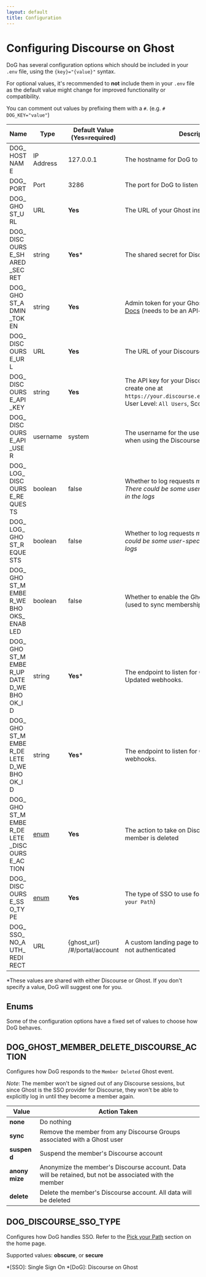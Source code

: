 ```yaml
---
layout: default
title: Configuration
---
```


<style>
h2 {
	word-break: break-all;
}

tr td:first-child {
	word-break: break-all;
}

@media (min-width: 66.5rem) {

}

@media (min-width: 800px) {
	.side-bar {
		max-width: 248px;
	}

	.main {
		margin-left: 248px;
		max-width: 1200px;
	}
}

@media (min-width: 1050px) {
	.side-bar {
		max-width: 350px;
	}

	.main {
		margin-left: calc((100% - 1064px) / 2 + 264px);
		max-width: 1200px;
	}
}

@media (min-width: 1250px) {
	.main {
		margin-left: 350px;
	}

	tr td:first-child {
		word-break: inherit;
	}

	.main {
		max-width: unset;
	}

	tbody {
		max-width: 1600px;
	}
}

</style>

# Configuring Discourse on Ghost

DoG has several configuration options which should be included in your `.env` file, using the `{key}="{value}"` syntax.

For optional values, it's recommended to **not** include them in your `.env` file as the default value might change for improved functionality or compatibility.

You can comment out values by prefixing them with a `#`. (e.g. `# DOG_KEY="value"`)

| Name | Type | Default Value (**Yes**=required) | Description |
| ---- | ---- | -------------------------------- | ----------- |
|DOG_HOSTNAME | IP Address | 127.0.0.1 | The hostname for DoG to listen |
|DOG_PORT | Port | 3286 | The port for DoG to listen |
|DOG_GHOST_URL | URL | **Yes** | The URL of your Ghost installation |
|DOG_DISCOURSE_SHARED_SECRET | string | **Yes**\* | The shared secret for Discourse SSO |
|DOG_GHOST_ADMIN_TOKEN | string | **Yes** | Admin token for your Ghost installation - [Ghost Docs](https://ghost.org/integrations/custom-integrations/) (needs to be an API+webhook integration) |
|DOG_DISCOURSE_URL | URL | **Yes** | The URL of your Discourse installation |
|DOG_DISCOURSE_API_KEY | string | **Yes** | The API key for your Discourse installation - create one at `https://your.discourse.example/admin/api/keys`. <br/> User Level: `All Users`, Scope: `Global` |
|DOG_DISCOURSE_API_USER | username | system | The username for the user that performs actions when using the Discourse API |
|DOG_LOG_DISCOURSE_REQUESTS | boolean | false | Whether to log requests made to Discourse. _There could be some user-specific information in the logs_ |
|DOG_LOG_GHOST_REQUESTS | boolean | false | Whether to log requests made to Ghost. _There could be some user-specific information  in the logs_ |
|DOG_GHOST_MEMBER_WEBHOOKS_ENABLED | boolean | false | Whether to enable the Ghost member webhooks (used to sync membership tiers) |
|DOG_GHOST_MEMBER_UPDATED_WEBHOOK_ID | string | **Yes**\* | The endpoint to listen for Ghost Member Updated webhooks. |
|DOG_GHOST_MEMBER_DELETED_WEBHOOK_ID | string | **Yes**\* | The endpoint to listen for Ghost Member Deleted webhooks. |
|DOG_GHOST_MEMBER_DELETE_DISCOURSE_ACTION | [enum](#dog_ghost_member_delete_discourse_action) | **Yes** | The action to take on Discourse when a Ghost member is deleted |
|DOG_DISCOURSE_SSO_TYPE | [enum](#dog_discourse_sso_type) | **Yes** | The type of SSO to use for Discourse (see `Pick your Path`) |
|DOG_SSO_NO_AUTH_REDIRECT | URL | {ghost_url} /#/portal/account | A custom landing page to redirect to if the user is not authenticated |

*These values are shared with either Discourse or Ghost. If you don't specify a value, DoG will suggest one for you.

## Enums

Some of the configuration options have a fixed set of values to choose how DoG behaves.

## DOG_GHOST_MEMBER_DELETE_DISCOURSE_ACTION

Configures how DoG responds to the `Member Deleted` Ghost event.

_Note_: The member won't be signed out of any Discourse sessions, but since Ghost is the SSO provider for Discourse, they won't be able to explicitly log in until they become a member again.

| Value         | Action Taken |
| ------------- | ------------ |
| **none**      | Do nothing |
| **sync**      | Remove the member from any Discourse Groups associated with a Ghost user |
| **suspend**   | Suspend the member's Discourse account |
| **anonymize** | Anonymize the member's Discourse account. Data will be retained, but not be associated with the member |
| **delete**    | Delete the member's Discourse account. All data will be deleted |

## DOG_DISCOURSE_SSO_TYPE

Configures how DoG handles SSO. Refer to the [Pick your Path](../#step-1-pick-your-path) section on the home page.

Supported values: **obscure**, or **secure**

*[SSO]: Single Sign On
*[DoG]: Discourse on Ghost
